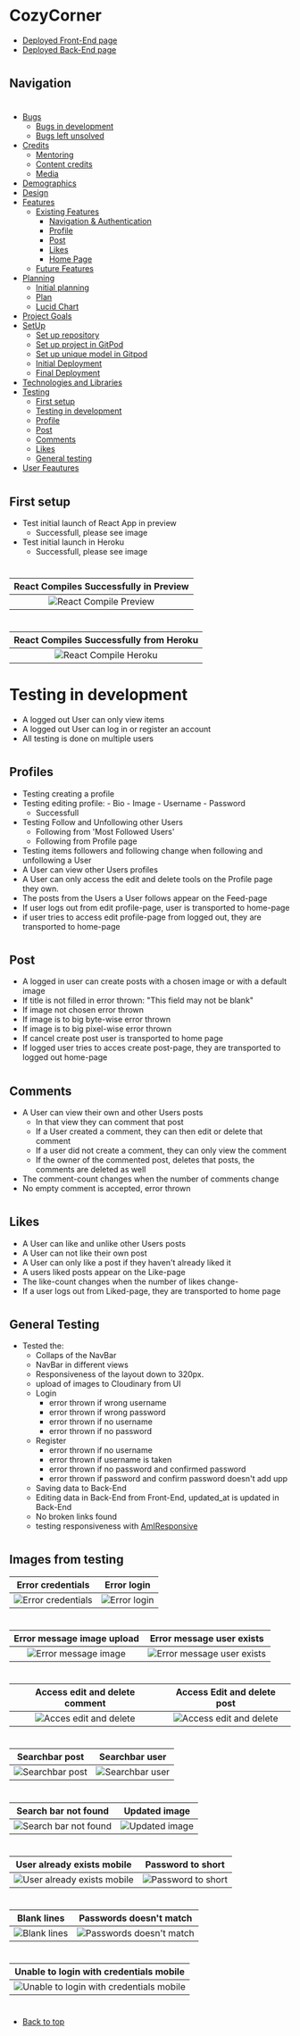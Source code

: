 # CozyCorner

* [Deployed Front-End page](https://cozycorner-pp5.herokuapp.com/)
* [Deployed Back-End page](https://portfolio-project-5-drf-api.herokuapp.com/)
#
## Navigation
#
* [Bugs](/bugs.md)
    - [Bugs in development](/bugs.md#bugs-in-development)
    - [Bugs left unsolved](/bugs.md#bugs-left-unsolved)
* [Credits](/README.md#credits)
    - [Mentoring](/README.md#thank-you)
    - [Content credits](/README.md#content-credits)
    - [Media](/README.md#media)
* [Demographics](/README.md#demographics)
* [Design](/README.md#design)
* [Features](/README.md#user-feautures)
   - [Existing Features](/README.md#existing-features)
       - [Navigation & Authentication](/README.md#navigation--authentication)
       - [Profile](/README.md#profile)
       - [Post](/README.md#post)
       - [Likes](/README.mdd#likes)
       - [Home Page](/README.md#home-page)
   - [Future Features](/README.md#future-features)
* [Planning](/README.md#planning)
   - [Initial planning](/README.md#initial-plan)
   - [Plan](/README.md#plan)
   - [Lucid Chart](/README.md#lucidchart)
* [Project Goals](/README.md#project-goals)
* [SetUp](/setup.md)
    - [Set up repository](/setup.md#set-up-repository)
    - [Set up project in GitPod](/setup.md#set-up-project-in-gitpod)
    - [Set up unique model in Gitpod](/setup.md#set-up-unique-model-in-gitpod)
    - [Initial Deployment](/setup.md#initial-deployment)
    - [Final Deployment](/setup.md#final-deployment)
* [Technologies and Libraries](/README.md#technologies-and-libraries)
* [Testing](/testing.md)
    - [First setup](#first-setup)
    - [Testing in development](#testing-in-development)
    - [Profile](#profile)
    - [Post](#post)
    - [Comments](#comments)
    - [Likes](#likes)
    - [General testing](#general-testing)
* [User Feautures](/README.md#user-feautures)
  
#
## First setup
- Test initial launch of React App in preview
   - Successfull, please see image
- Test initial launch in Heroku
   - Successfull, please see image
#
React Compiles Successfully in Preview                                |
:--------------------------------------------------------------------:|
![React Compile Preview](/read_me_map/react_compiled_successfully.png)|
#
React Compiles Successfully from Heroku                       |
:------------------------------------------------------------:|
![React Compile Heroku](/read_me_map/heroku_react_success.png)|
#
# Testing in development
- A logged out User can only view items
- A logged out User can log in or register an account
- All testing is done on multiple users
#
## Profiles
- Testing creating a profile
- Testing editing profile: 
         - Bio
         - Image
         - Username
         - Password
     - Successfull
- Testing Follow and Unfollowing other Users
    - Following from 'Most Followed Users'
    - Following from Profile page
- Testing items followers and following change when following and unfollowing a User
- A User can view other Users profiles
- A User can only access the edit and delete tools on the Profile page they own.
- The posts from the Users a User follows appear on the Feed-page
- If user logs out from edit profile-page, user is transported to home-page
- if user tries to access edit profile-page from logged out, they are transported to home-page
#
## Post
- A logged in user can create posts with a chosen image or with a default image
- If title is not filled in error thrown: "This field may not be blank"
- If image not chosen error thrown
- If image is to big byte-wise error thrown
- If image is to big pixel-wise error thrown
- If cancel create post user is transported to home page
- If logged user tries to acces create post-page, they are transported to logged out home-page

#
## Comments
- A User can view their own and other Users posts
   - In that view they can comment that post
   - If a User created a comment, they can then edit or delete that comment
   - If a user did not create a comment, they can only view the comment
   - If the owner of the commented post, deletes that posts, the comments are deleted as well
- The comment-count changes when the number of comments change
- No empty comment is accepted, error thrown
#
## Likes
- A User can like and unlike other Users posts
- A User can not like their own post
- A User can only like a post if they haven't already liked it
- A users liked posts appear on the Like-page
- The like-count changes when the number of likes change-
- If a user logs out from Liked-page, they are transported to home page

#
## General Testing
- Tested the:
     - Collaps of the NavBar
     - NavBar in different views
     - Responsiveness of the layout down to 320px.
     - upload of images to Cloudinary from UI
     - Login
        - error thrown if wrong username
        - error thrown if wrong password
        - error thrown if no username
        - error thrown if no password
     - Register
        - error thrown if no username
        - error thrown if username is taken
        - error thrown if no password and confirmed password
        - error thrown if password and confirm password doesn't add upp
     - Saving data to Back-End
     - Editing data in Back-End from Front-End, updated_at is updated in Back-End
     - No broken links found
     - testing responsiveness with [AmIResponsive](https://ui.dev/amiresponsive?url=https://cozycorner-pp5.herokuapp.com/)
#
## Images from testing
Error credentials                                       | Error login
:------------------------------------------------------:|:--------------------------------------------:
![Error credentials](/read_me_map/error_credentials.png)| ![Error login](/read_me_map/error_login.png)
#
Error message image upload                                 | Error message user exists
:---------------------------------------------------------:|:----------------------------------------------------------:
![Error message image](/read_me_map/errormessage_image.png)| ![Error message user exists](/read_me_map/user_exists.png)
#
Access edit and delete comment                                      | Access Edit and delete post
:------------------------------------------------------------------:|:------------------------------------------------------------:
![Acces edit and delete](/read_me_map/access_editdelete_comment.png)| ![Access edit and delete](/read_me_map/access_editdelete.png)
#
Searchbar post                                    | Searchbar user
:------------------------------------------------:|:-------------------------------------------------:
![Searchbar post](/read_me_map/searchbar_post.png)| ![Searchbar user](/read_me_map/searchbar_user.png)
#
Search bar not found                                        | Updated image
:----------------------------------------------------------:|:-----------------------------------------------:
![Search bar not found](/read_me_map/searchbar_notfound.png)| ![Updated image](/read_me_map/updated_image.png)
#
User already exists mobile                                | Password to short
:--------------------------------------------------------:|:------------------------------------------------------:
![User already exists mobile](/read_me_map/user_taken.png)| ![Password to short](/read_me_map/password_toshort.png)
#
Blank lines                                 | Passwords doesn't match
:------------------------------------------:|:-------------------------------------------------------------:
![Blank lines](/read_me_map/blank_lines.png)| ![Passwords doesn't match](/read_me_map/password_nomatch.png)
#
Unable to login with credentials mobile                                    |
:-------------------------------------------------------------------------:|
![Unable to login with credentials mobile](/read_me_map/unable_to_login.png)| 
#
* [Back to top](#)
#